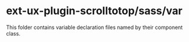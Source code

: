 # ext-ux-plugin-scrolltotop/sass/var

This folder contains variable declaration files named by their component class.

